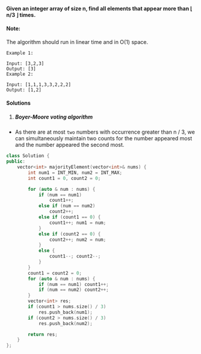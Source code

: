 #### Given an integer array of size n, find all elements that appear more than ⌊ n/3 ⌋ times.

#### Note: 
The algorithm should run in linear time and in O(1) space.

```
Example 1:

Input: [3,2,3]
Output: [3]
Example 2:

Input: [1,1,1,3,3,2,2,2]
Output: [1,2]
```

#### Solutions

1. ##### Boyer-Moore voting algorithm

- As there are at most `two` numbers with occurrence greater than n / 3, we can simultaneously maintain two counts for the number appeared most and the number appeared the second most.

```c++
class Solution {
public:
    vector<int> majorityElement(vector<int>& nums) {
        int num1 = INT_MIN, num2 = INT_MAX;
        int count1 = 0, count2 = 0;

        for (auto & num : nums) {
            if (num == num1)
                count1++;
            else if (num == num2)
                count2++;
            else if (count1 == 0) {
                count1++; num1 = num;
            }
            else if (count2 == 0) {
                count2++; num2 = num;
            }
            else {
                count1--; count2--;
            }
        }
        count1 = count2 = 0;
        for (auto & num : nums) {
            if (num == num1) count1++;
            if (num == num2) count2++;
        }
        vector<int> res;
        if (count1 > nums.size() / 3)
            res.push_back(num1);
        if (count2 > nums.size() / 3)
            res.push_back(num2);

        return res;
    }
};
```
